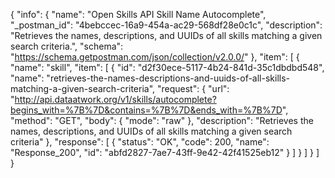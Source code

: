 {
  "info": {
    "name": "Open Skills API Skill Name Autocomplete",
    "_postman_id": "4bebccec-16a9-454a-ac29-568df28e0c1c",
    "description": "Retrieves the names, descriptions, and UUIDs of all skills matching a given search criteria.",
    "schema": "https://schema.getpostman.com/json/collection/v2.0.0/"
  },
  "item": [
    {
      "name": "skill",
      "item": [
        {
          "id": "d2f30ece-5117-4b24-841d-35c1dbdbd548",
          "name": "retrieves-the-names-descriptions-and-uuids-of-all-skills-matching-a-given-search-criteria",
          "request": {
            "url": "http://api.dataatwork.org/v1/skills/autocomplete?begins_with=%7B%7D&contains=%7B%7D&ends_with=%7B%7D",
            "method": "GET",
            "body": {
              "mode": "raw"
            },
            "description": "Retrieves the names, descriptions, and UUIDs of all skills matching a given search criteria"
          },
          "response": [
            {
              "status": "OK",
              "code": 200,
              "name": "Response_200",
              "id": "abfd2827-7ae7-43ff-9e42-42f41525eb12"
            }
          ]
        }
      ]
    }
  ]
}